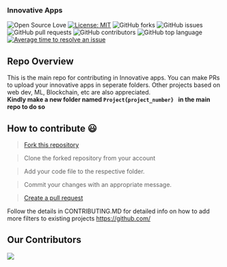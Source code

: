 ### Innovative Apps



![Open Source Love](https://img.shields.io/badge/Open%20Source-%E2%9D%A4-red.svg)
[![License: MIT](https://img.shields.io/badge/License-MIT-yellow.svg)](https://opensource.org/licenses/MIT)
![GitHub forks](https://img.shields.io/github/forks/wersharks/innovative-apps.svg)
![GitHub issues](https://img.shields.io/github/issues/wersharks/innovative-apps.svg)
![GitHub pull requests](https://img.shields.io/github/issues-pr/wersharks/innovative-apps.svg)
![GitHub contributors](https://img.shields.io/github/contributors/wersharks/innovative-apps.svg)
![GitHub top language](https://img.shields.io/github/languages/top/wersharks/innovative-apps.svg)
[![Average time to resolve an issue](http://isitmaintained.com/badge/resolution/wersharks/innovative-apps.svg)](http://isitmaintained.com/project/wersharks/innovative-apps "Average time to resolve an issue")

## Repo Overview
This is the main repo for contributing in Innovative apps.
You can make PRs to upload your innovative apps in seperate folders.
Other projects based on web dev, ML, Blockchain, etc are also appreciated. <br>
<b> Kindly make a new folder named ```Project{project_number} ``` in the main repo to do so </b>

## How to contribute 😃


> [Fork this repository](https://help.github.com/articles/fork-a-repo/)

>  Clone the forked repository from your account

> Add your code file to the respective folder.

> Commit your changes with an appropriate message.

> [Create a pull request](https://help.github.com/articles/creating-a-pull-request-from-a-fork/)


Follow the details in CONTRIBUTING.MD for detailed info on how to add more filters to existing projects
https://github.com/
## Our Contributors 
<a href="https://github.com/wersharks/innovative-apps/graphs/contributors">
  <img src="https://contrib.rocks/image?repo=wersharks/innovative-apps" />
</a>

